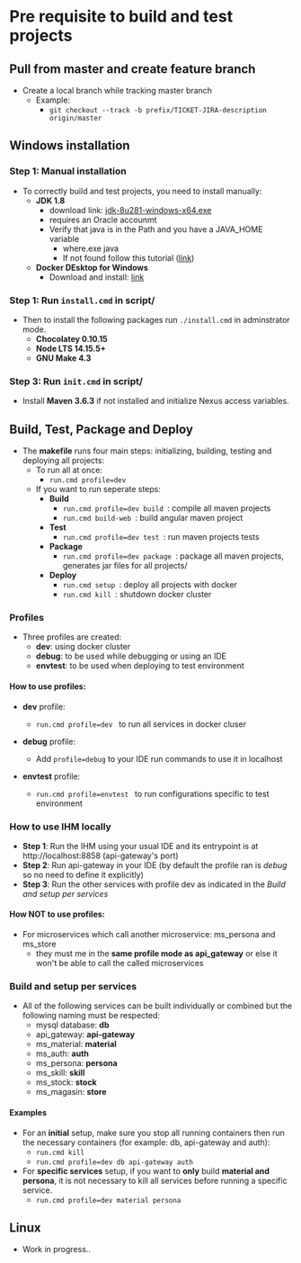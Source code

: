 # Pre requisite to build and test projects

## Pull from master and create feature branch
- Create a local branch while tracking master branch
  - Example:
    - ``git checkout --track -b prefix/TICKET-JIRA-description origin/master``

## Windows installation

### Step 1: Manual installation
* To correctly build and test projects, you need to install manually:
  - **JDK 1.8**
    - download link: [jdk-8u281-windows-x64.exe](https://www.oracle.com/java/technologies/javase/javase-jdk8-downloads.html#license-lightbox)
    - requires an Oracle accounmt
    - Verify that java is in the Path and you have a JAVA_HOME variable
      - where.exe java
      - If not found follow this tutorial ([link](https://mkyong.com/java/how-to-set-java_home-on-windows-10/))
  - **Docker DEsktop for Windows**
    - Download and install: [link](https://docs.docker.com/docker-for-windows/install/)

### Step 1: Run ``install.cmd`` in script/

- Then to install the following packages run ``./install.cmd`` in adminstrator mode.
  - **Chocolatey 0.10.15**
  - **Node LTS 14.15.5+**
  - **GNU Make 4.3**


### Step 3: Run ``init.cmd`` in script/

- Install **Maven 3.6.3** if not installed and initialize Nexus access variables.

## Build, Test, Package and Deploy
- The **makefile** runs four main steps: initializing, building, testing and deploying all projects:
  - To run all at once:
    - ``run.cmd profile=dev``
  - If you want to run seperate steps:
    - **Build**
      - ``run.cmd profile=dev build ``: compile all maven projects
      - ``run.cmd build-web ``: build angular maven project
    - **Test**
      - ``run.cmd profile=dev test ``: run maven projects tests
    - **Package**
      - ``run.cmd profile=dev package ``: package all maven projects, generates jar files for all projects/
    - **Deploy**
      - ``run.cmd setup ``: deploy all projects with docker
      - ``run.cmd kill ``: shutdown docker cluster

### Profiles

- Three profiles are created:
  - **dev**: using docker cluster
  - **debug**: to be used while debugging or using an IDE
  - **envtest**: to be used when deploying to test environment

#### How to use profiles:

- **dev** profile:
  - ``run.cmd profile=dev `` to run all services in docker cluser

- **debug** profile:
  - Add `` profile=debug `` to your IDE run commands to use it in localhost

- **envtest** profile:
  - ``run.cmd profile=envtest `` to run configurations specific to test environment

### How to use IHM locally

- **Step 1**: Run the IHM using your usual IDE and its entrypoint is at http://localhost:8858 (api-gateway's port)
- **Step 2**: Run api-gateway in your IDE (by default the profile ran is *debug* so no need to define it explicitly)
- **Step 3**: Run the other services with profile dev as indicated in the *Build and setup per services*

#### How NOT to use profiles:

- For microservices which call another microservice: ms_persona and ms_store
  - they must me in the **same profile mode as api_gateway** or else it won't be able to call the called microservices

### Build and setup per services

- All of the following services can be built individually or combined but the following naming must be respected:
  - mysql database: **db**
  - api_gateway: **api-gateway**
  - ms_material: **material**
  - ms_auth: **auth**
  - ms_persona: **persona**
  - ms_skill: **skill**
  - ms_stock: **stock**
  - ms_magasin: **store**

#### Examples  
- For an **initial** setup, make sure you stop all running containers then run the necessary containers  (for example: db, api-gateway and auth):
    - ``run.cmd kill ``
    - ``run.cmd profile=dev db api-gateway auth ``
- For **specific services** setup, if you want to **only** build **material and persona**, it is not necessary to kill all services before running a specific service.
    - ``run.cmd profile=dev material persona``



## Linux
- Work in progress..
